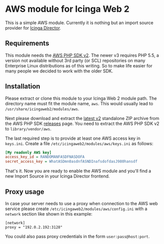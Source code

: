 AWS module for Icinga Web 2
===========================

This is a simple AWS module. Currently it is nothing but an import source
provider for [Icinga Director](https://github.com/Icinga/icingaweb2-module-director).

Requirements
------------

This module needs the [AWS PHP SDK v2](http://docs.aws.amazon.com/aws-sdk-php/v2/guide/).
The newer v3 requires PHP 5.5, a version not available without 3rd party
(or SCL) repositories on many Enterprise Linux distributions as of this
writing. So to make life easier for many people we decided to work with
the older SDK.

Installation
------------

Please extract or clone this module to your Icinga Web 2 module path. The
directory name must fit the module name, `aws`. This would usually lead to
`/usr/share/icingaweb2/modules/aws`.

Next please download and extract the [latest v2](https://github.com/aws/aws-sdk-php/releases/download/2.8.30/aws.zip) standalone ZIP archive from
the AWS PHP SDK [releases](https://github.com/aws/aws-sdk-php/releases) page.
You need to extract the AWS PHP SDK v2 to `library/vendor/aws`.

The last required step is to provide at least one AWS access key in `keys.ini`.
Create a file `/etc/icingaweb2/modules/aws/keys.ini` as follows:

```ini
[My readonly AWS key]
access_key_id = RANDOMANFASDFNASDOFA
secret_access_key = WhatASDmn0asdnfASNDInafsdofdasJ980hansdf
```

That's it. Now you are ready to enable the AWS module and you'll find a new
Import Source in your Icinga Director frontend.

Proxy usage
-----------

In case your server needs to use a proxy when connection to the AWS web service
please create `/etc/icingaweb2/modules/aws/config.ini` with a `network` section
like shown in this example:

```
[network]
proxy = "192.0.2.192:3128"
```

You could also pass proxy credentials in the form `user:pass@host:port`.
